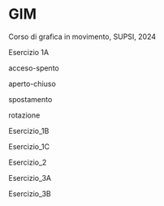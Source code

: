 # GIM
Corso di grafica in movimento, SUPSI, 2024

Esercizio 1A

acceso-spento





aperto-chiuso





spostamento





rotazione





Esercizio_1B



Esercizio_1C



Esercizio_2



Esercizio_3A



Esercizio_3B

